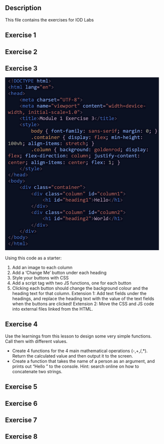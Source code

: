 ## Description

This file contains the exercises for IOD Labs

## Exercise 1



## Exercise 2
## Exercise 3

![E3](Extras/E3.png)

Using this code as a starter:
1. Add an image to each column
2. Add a ‘Change Me’ button under each heading
3. Style your buttons with CSS
4. Add a script tag with two JS functions, one for each button
5. Clicking each button should change the background colour and the heading text for that column.
Extension 1: Add text fields under the headings, and replace the heading text with
the value of the text fields when the buttons are clicked!
Extension 2: Move the CSS and JS code into external files linked from the HTML.

## Exercise 4

Use the learnings from this lesson to design some very simple functions.
Call them with different values.
- Create 4 functions for the 4 main mathematical operations (-,+,/,*).
  Return the calculated value and then output it to the screen.
- Create a function that takes the name of a person as an argument, and prints out “Hello <name>” to the console.
  Hint: search online on how to concatenate two strings.

## Exercise 5
## Exercise 6
## Exercise 7
## Exercise 8
